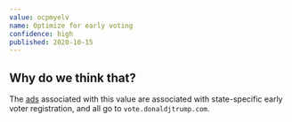 ```yaml
---
value: ocpmyelv
name: Optimize for early voting
confidence: high
published: 2020-10-15
---
```


## Why do we think that?

The [ads](/adverts?with_utm_values%5B5%5D=ocpmyelv) associated with this value are associated with
state-specific early voter registration, and all go to `vote.donaldjtrump.com`.
